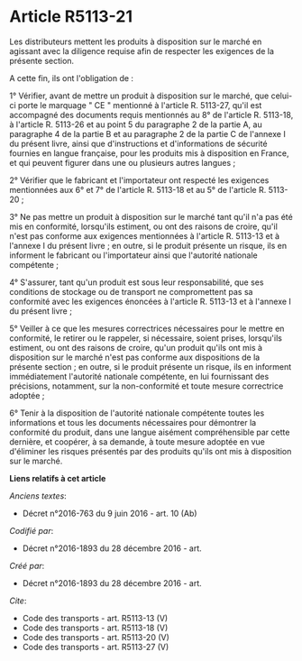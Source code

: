 # Article R5113-21

Les distributeurs mettent les produits à disposition sur le marché en agissant avec la diligence requise afin de respecter
les exigences de la présente section. 

A cette fin, ils ont l'obligation de : 

1° Vérifier, avant de mettre un produit à disposition sur le marché, que celui-ci porte le marquage " CE " mentionné à
l'article R. 5113-27, qu'il est accompagné des documents requis mentionnés au 8° de l'article R. 5113-18, à l'article R.
5113-26 et au point 5 du paragraphe 2 de la partie A, au paragraphe 4 de la partie B et au paragraphe 2 de la partie C de
l'annexe I du présent livre, ainsi que d'instructions et d'informations de sécurité fournies en langue française, pour les
produits mis à disposition en France, et qui peuvent figurer dans une ou plusieurs autres langues ; 

2° Vérifier que le fabricant et l'importateur ont respecté les exigences mentionnées aux 6° et 7° de l'article R. 5113-18 et
au 5° de l'article R. 5113-20 ; 

3° Ne pas mettre un produit à disposition sur le marché tant qu'il n'a pas été mis en conformité, lorsqu'ils estiment, ou ont
des raisons de croire, qu'il n'est pas conforme aux exigences mentionnées à l'article R. 5113-13 et à l'annexe I du présent
livre ; en outre, si le produit présente un risque, ils en informent le fabricant ou l'importateur ainsi que l'autorité
nationale compétente ; 

4° S'assurer, tant qu'un produit est sous leur responsabilité, que ses conditions de stockage ou de transport ne
compromettent pas sa conformité avec les exigences énoncées à l'article R. 5113-13 et à l'annexe I du présent livre ; 

5° Veiller à ce que les mesures correctrices nécessaires pour le mettre en conformité, le retirer ou le rappeler, si
nécessaire, soient prises, lorsqu'ils estiment, ou ont des raisons de croire, qu'un produit qu'ils ont mis à disposition sur
le marché n'est pas conforme aux dispositions de la présente section ; en outre, si le produit présente un risque, ils en
informent immédiatement l'autorité nationale compétente, en lui fournissant des précisions, notamment, sur la non-conformité
et toute mesure correctrice adoptée ; 

6° Tenir à la disposition de l'autorité nationale compétente toutes les informations et tous les documents nécessaires pour
démontrer la conformité du produit, dans une langue aisément compréhensible par cette dernière, et coopérer, à sa demande, à
toute mesure adoptée en vue d'éliminer les risques présentés par des produits qu'ils ont mis à disposition sur le marché.

**Liens relatifs à cet article**

_Anciens textes_:

  - Décret n°2016-763 du 9 juin 2016 - art. 10 (Ab)

_Codifié par_:

  - Décret n°2016-1893 du 28 décembre 2016 - art.

_Créé par_:

  - Décret n°2016-1893 du 28 décembre 2016 - art.

_Cite_:

  - Code des transports - art. R5113-13 (V)
  - Code des transports - art. R5113-18 (V)
  - Code des transports - art. R5113-20 (V)
  - Code des transports - art. R5113-27 (V)
